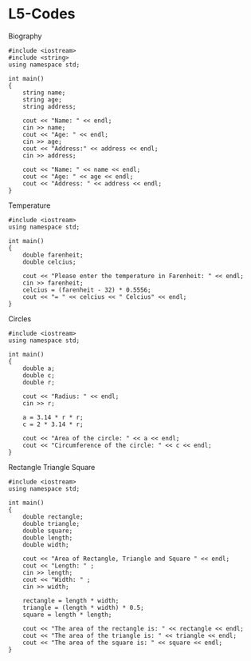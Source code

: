 # L5-Codes


Biography 

    #include <iostream>
    #include <string>
    using namespace std;

    int main()
    {
        string name;
        string age; 
        string address;

        cout << "Name: " << endl;
        cin >> name;
        cout << "Age: " << endl;
        cin >> age;
        cout << "Address:" << address << endl;
        cin >> address;

        cout << "Name: " << name << endl;
        cout << "Age: " << age << endl;
        cout << "Address: " << address << endl;
    }
  
  
  Temperature
  
    #include <iostream>
    using namespace std;

    int main()
    {
        double farenheit;
        double celcius;

        cout << "Please enter the temperature in Farenheit: " << endl;
        cin >> farenheit;
        celcius = (farenheit - 32) * 0.5556;
        cout << "= " << celcius << " Celcius" << endl;
    }
  
  
  Circles
  
    #include <iostream>
    using namespace std;

    int main()
    {
        double a; 
        double c;
        double r;

        cout << "Radius: " << endl;
        cin >> r;

        a = 3.14 * r * r;
        c = 2 * 3.14 * r;

        cout << "Area of the circle: " << a << endl;
        cout << "Circumference of the circle: " << c << endl;
    }

  
  Rectangle Triangle Square
  
    #include <iostream>
    using namespace std;

    int main()
    {
        double rectangle;
        double triangle;
        double square;
        double length;
        double width;

        cout << "Area of Rectangle, Triangle and Square " << endl;
        cout << "Length: " ;
        cin >> length;
        cout << "Width: " ;
        cin >> width;

        rectangle = length * width;
        triangle = (length * width) * 0.5;
        square = length * length;

        cout << "The area of the rectangle is: " << rectangle << endl;
        cout << "The area of the triangle is: " << triangle << endl;
        cout << "The area of the square is: " << square << endl;
    }
